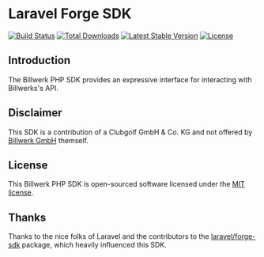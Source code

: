 # Laravel Forge SDK

<a href="https://github.com/clubgolf-de/billwerk-php-sdk/actions"><img src="https://github.com/clubgolf-de/billwerk-php-sdk/workflows/tests/badge.svg" alt="Build Status"></a>
<a href="https://packagist.org/packages/clubgolf-de/billwerk-php-sdk"><img src="https://img.shields.io/packagist/dt/clubgolf-de/billwerk-php-sdk" alt="Total Downloads"></a>
<a href="https://packagist.org/packages/clubgolf-de/billwerk-php-sdk"><img src="https://img.shields.io/packagist/v/clubgolf-de/billwerk-php-sdk" alt="Latest Stable Version"></a>
<a href="https://packagist.org/packages/clubgolf-de/billwerk-php-sdk"><img src="https://img.shields.io/packagist/l/clubgolf-de/billwerk-php-sdk" alt="License"></a>

## Introduction

The Billwerk PHP SDK provides an expressive interface for interacting with Billwerks's API.

## Disclaimer

This SDK is a contribution of a Clubgolf GmbH & Co. KG and not offered by [Billwerk GmbH](https://github.com/billwerk) themself.

## License

This Billwerk PHP SDK is open-sourced software licensed under the [MIT license](LICENSE.md).

## Thanks

Thanks to the nice folks of Laravel and the contributors to the 
[laravel/forge-sdk](https://github.com/laravel/forge-sdk) package, which heavily influenced this SDK.